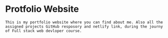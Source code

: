 # Protfolio Website 
    This is my portfolio website where you can find about me. Also all the assigned projects GitHub resposory and netlify link, during the journy of Full stack web devloper course. 